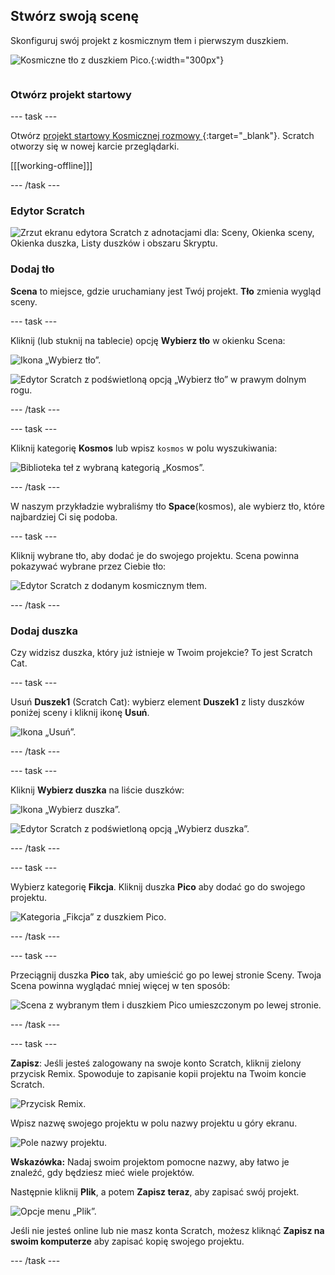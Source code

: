 ## Stwórz swoją scenę

<div style="display: flex; flex-wrap: wrap">
<div style="flex-basis: 200px; flex-grow: 1; margin-right: 15px;">
Skonfiguruj swój projekt z kosmicznym tłem i pierwszym duszkiem. 
</div>
<div>

![Kosmiczne tło z duszkiem Pico.](images/backdrop-step.png){:width="300px"}

</div>
</div>

### Otwórz projekt startowy

--- task ---

Otwórz [projekt startowy Kosmicznej rozmowy ](https://scratch.mit.edu/projects/582213331/editor){:target="_blank"}. Scratch otworzy się w nowej karcie przeglądarki.

[[[working-offline]]]

--- /task ---

### Edytor Scratch

![Zrzut ekranu edytora Scratch z adnotacjami dla: Sceny, Okienka sceny, Okienka duszka, Listy duszków i obszaru Skryptu.](images/scratch-interface.png)

### Dodaj tło

**Scena** to miejsce, gdzie uruchamiany jest Twój projekt. **Tło** zmienia wygląd sceny.

--- task ---

Kliknij (lub stuknij na tablecie) opcję **Wybierz tło** w okienku Scena:

![Ikona „Wybierz tło”.](images/backdrop-button.png)

![Edytor Scratch z podświetloną opcją „Wybierz tło” w prawym dolnym rogu.](images/choose-a-backdrop.png)

--- /task ---

--- task ---

Kliknij kategorię **Kosmos** lub wpisz `kosmos` w polu wyszukiwania:

![Biblioteka teł z wybraną kategorią „Kosmos”.](images/space-backdrops.png)

--- /task ---

W naszym przykładzie wybraliśmy tło **Space**(kosmos), ale wybierz tło, które najbardziej Ci się podoba.

--- task ---

Kliknij wybrane tło, aby dodać je do swojego projektu. Scena powinna pokazywać wybrane przez Ciebie tło:

![Edytor Scratch z dodanym kosmicznym tłem.](images/inserted-backdrop.png)

--- /task ---

### Dodaj duszka

Czy widzisz duszka, który już istnieje w Twoim projekcie? To jest Scratch Cat.

--- task ---

Usuń **Duszek1** (Scratch Cat): wybierz element **Duszek1** z listy duszków poniżej sceny i kliknij ikonę **Usuń**.

![Ikona „Usuń”.](images/delete-sprite.png)

--- /task ---

--- task ---

Kliknij **Wybierz duszka** na liście duszków:

![Ikona „Wybierz duszka”.](images/sprite-button.png)

![Edytor Scratch z podświetloną opcją „Wybierz duszka”.](images/choose-a-sprite.png)

--- /task ---

--- task ---

Wybierz kategorię **Fikcja**. Kliknij duszka **Pico** aby dodać go do swojego projektu.

![Kategoria „Fikcja” z duszkiem Pico.](images/fantasy-pico.png)

--- /task ---

--- task ---

Przeciągnij duszka **Pico** tak, aby umieścić go po lewej stronie Sceny. Twoja Scena powinna wyglądać mniej więcej w ten sposób:

![Scena z wybranym tłem i duszkiem Pico umieszczonym po lewej stronie.](images/pico-on-stage.png)

--- /task ---

--- task ---

**Zapisz**: Jeśli jesteś zalogowany na swoje konto Scratch, kliknij zielony przycisk Remix. Spowoduje to zapisanie kopii projektu na Twoim koncie Scratch.

![Przycisk Remix.](images/remix-button.png)

Wpisz nazwę swojego projektu w polu nazwy projektu u góry ekranu.

![Pole nazwy projektu.](images/project-name.png)

**Wskazówka:** Nadaj swoim projektom pomocne nazwy, aby łatwo je znaleźć, gdy będziesz mieć wiele projektów.

Następnie kliknij **Plik**, a potem **Zapisz teraz**, aby zapisać swój projekt.

![Opcje menu „Plik”.](images/file-menu.png)

Jeśli nie jesteś online lub nie masz konta Scratch, możesz kliknąć **Zapisz na swoim komputerze** aby zapisać kopię swojego projektu.

--- /task ---

